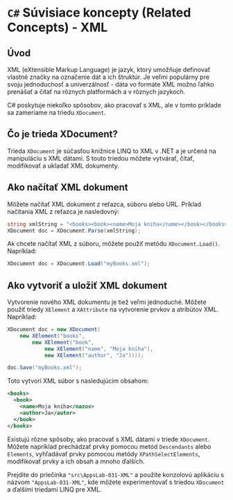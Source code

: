 # `C#` Súvisiace koncepty (Related Concepts) - XML

## Úvod

XML (eXtensible Markup Language) je jazyk, ktorý umožňuje definovať vlastné značky na označenie dát a ich štruktúr. Je veľmi populárny pre svoju jednoduchosť a univerzálnosť - dáta vo formáte XML možno ľahko prenášať a čítať na rôznych platformách a v rôznych jazykoch.

C# poskytuje niekoľko spôsobov, ako pracovať s XML, ale v tomto príklade sa zameriame na triedu `XDocument`.

## Čo je trieda XDocument?

Trieda `XDocument` je súčasťou knižnice LINQ to XML v .NET a je určená na manipuláciu s XML dátami. S touto triedou môžete vytvárať, čítať, modifikovať a ukladať XML dokumenty.

## Ako načítať XML dokument

Môžete načítať XML dokument z reťazca, súboru alebo URL. Príklad načítania XML z reťazca je nasledovný:

```csharp
string xmlString = "<books><book><name>Moja kniha</name></book></books>";
XDocument doc = XDocument.Parse(xmlString);
```

Ak chcete načítať XML z súboru, môžete použiť metódu `XDocument.Load()`. Napríklad:

```csharp
XDocument doc = XDocument.Load("myBooks.xml");
```

## Ako vytvoriť a uložiť XML dokument

Vytvorenie nového XML dokumentu je tiež veľmi jednoduché. Môžete použiť triedy `XElement` a `XAttribute` na vytvorenie prvkov a atribútov XML. Napríklad:

```csharp
XDocument doc = new XDocument(
    new XElement("books",
        new XElement("book",
            new XElement("name", "Moja kniha"),
            new XElement("author", "Ja"))));

doc.Save("myBooks.xml");
```

Toto vytvorí XML súbor s nasledujúcim obsahom:

```xml
<books>
  <book>
    <name>Moja kniha</nazov>
    <author>Ja</autor>
  </book>
</books>
```

Existujú rôzne spôsoby, ako pracovať s XML dátami v triede `XDocument`. Môžete napríklad prechádzať prvky pomocou metód `Descendants` alebo `Elements`, vyhľadávať prvky pomocou metódy `XPathSelectElements`, modifikovať prvky a ich obsah a mnoho ďalších.

Prejdite do priečinka `"src\AppsLab-031-XML"` a použite konzolovú aplikáciu s názvom `"AppsLab-031-XML"`, kde môžete experimentovať s triedou `XDocument` a ďalšími triedami LINQ pre XML.
